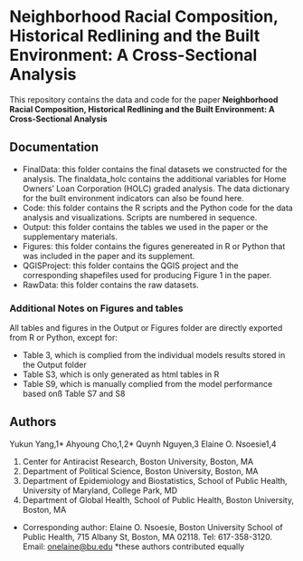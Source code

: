 # Neighborhood Racial Composition, Historical Redlining and the Built Environment: A Cross-Sectional Analysis


This repository contains the data and code for the paper **Neighborhood Racial Composition, Historical Redlining and the Built Environment: A Cross-Sectional Analysis**



## Documentation

- FinalData: this folder contains the final datasets we constructed for the analysis. The finaldata_holc contains the additional variables for Home Owners’ Loan Corporation (HOLC) graded analysis. The data dictionary for the built environment indicators can also be found here.
- Code: this folder contains the R scripts and the Python code for the data analysis and visualizations. Scripts are numbered in sequence.
- Output: this folder contains the tables we used in the paper or the supplementary materials.
- Figures: this folder contains the figures genereated in R or Python that was included in the paper and its supplement.
- QGISProject: this folder contains the QGIS project and the corresponding shapefiles used for producing Figure 1 in the paper.
- RawData: this folder contains the raw datasets.

### Additional Notes on Figures and tables
All tables and figures in the Output or Figures folder are directly exported from R or Python, except for: 
- Table 3, which is complied from the individual models results stored in the Output folder
- Table S3, which is only generated as html tables in R 
- Table S9, which is manually complied from the model performance based onß Table S7 and S8


## Authors


Yukun Yang,1* Ahyoung Cho,1,2* Quynh Nguyen,3 Elaine O. Nsoesie1,4

1. Center for Antiracist Research, Boston University, Boston, MA
2. Department of Political Science, Boston University, Boston, MA
3. Department of Epidemiology and Biostatistics, School of Public Health, University of Maryland, College Park, MD
4. Department of Global Health, School of Public Health, Boston University, Boston, MA

- Corresponding author: Elaine O. Nsoesie, Boston University School of Public Health, 715 Albany St, Boston, MA 02118. Tel: 617-358-3120. Email: onelaine@bu.edu 
*these authors contributed equally



